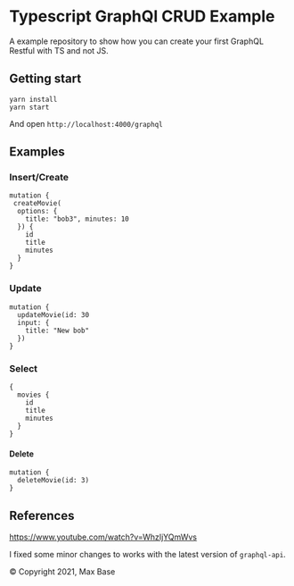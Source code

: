 # Typescript GraphQl CRUD Example

A example repository to show how you can create your first GraphQL Restful with TS and not JS.

## Getting start

```
yarn install
yarn start
```

And open `http://localhost:4000/graphql`

## Examples

### Insert/Create
```
mutation { 
 createMovie(
  options: {
    title: "bob3", minutes: 10
  }) {
    id
    title
    minutes
  }
}
```

### Update

```
mutation {
  updateMovie(id: 30
  input: {
    title: "New bob"
  })
}
```

### Select
```
{
  movies {
    id
    title
    minutes
  }
}
```

#### Delete

```
mutation {
  deleteMovie(id: 3)
}
```

## References

https://www.youtube.com/watch?v=WhzIjYQmWvs

I fixed some minor changes to works with the latest version of `graphql-api`.

© Copyright 2021, Max Base
